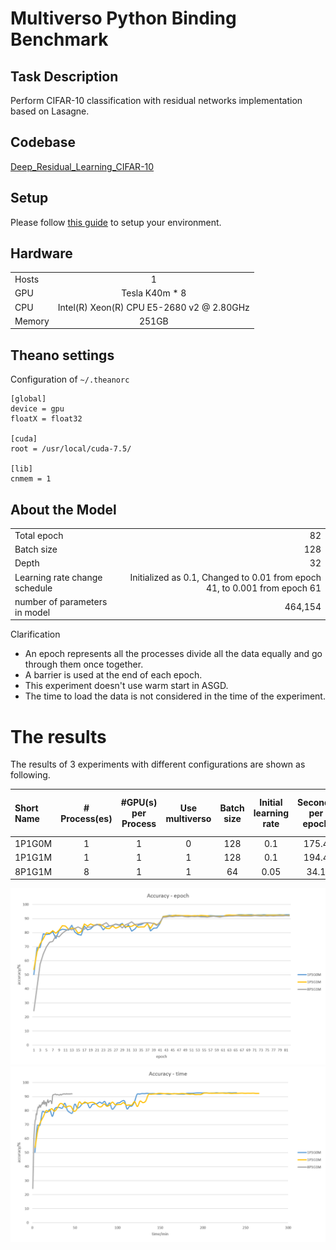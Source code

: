 # Multiverso Python Binding Benchmark

## Task Description
Perform CIFAR-10 classification with residual networks implementation based on Lasagne.

## Codebase
[Deep_Residual_Learning_CIFAR-10](https://github.com/Microsoft/multiverso/blob/master/binding/python/examples/theano/lasagne/Deep_Residual_Learning_CIFAR-10.py)

## Setup
Please follow [this guide](https://github.com/Microsoft/multiverso/wiki/Multiverso-Python-Theano-Lasagne-Binding) to setup your environment.

## Hardware
|||
| -------- |:--------:|
|Hosts|1|
|GPU|Tesla K40m * 8|
|CPU|Intel(R) Xeon(R) CPU E5-2680 v2 @ 2.80GHz|
|Memory| 251GB |


## Theano settings
Configuration of `~/.theanorc`
```
[global]
device = gpu
floatX = float32

[cuda]
root = /usr/local/cuda-7.5/

[lib]
cnmem = 1
```

## About the Model
|||
| :---- | -----: |
|Total epoch|82|
|Batch size|128|
|Depth|32|
|Learning rate change schedule|Initialized as 0.1, Changed to 0.01 from epoch 41, to 0.001 from epoch 61|
|number of parameters in model|    464,154|


Clarification
- An epoch represents all the processes divide all the data equally and go through them once together.
- A barrier is used at the end of each epoch.
- This experiment doesn't use warm start in ASGD.
- The time to load the data is not considered in the time of the experiment.


# The results
The results of 3 experiments with different configurations are shown as following.

|Short Name | # Process(es) | #GPU(s) per Process | Use multiverso | Batch size | Initial learning rate | Seconds per epoch | Best model validation accuracy |
| :---- | :-----: | :-----: | :-----: | :-----: | :-----: | :-----: | :-----: |
| 1P1G0M | 1 | 1 | 0 | 128 | 0.1 | 175.4 | 92.69 % |
| 1P1G1M | 1 | 1 | 1 | 128 | 0.1 | 194.4 | 92.53 % |
| 8P1G1M | 8 | 1 | 1 | 64 | 0.05 | 34.1 | 92.11 % |

![accuracy_epoch](https://raw.githubusercontent.com/Microsoft/multiverso/master/binding/python/docs/imgs/accuracy_epoch.png)
![accuracy_time](https://raw.githubusercontent.com/Microsoft/multiverso/master/binding/python/docs/imgs/accuracy_time.png)

